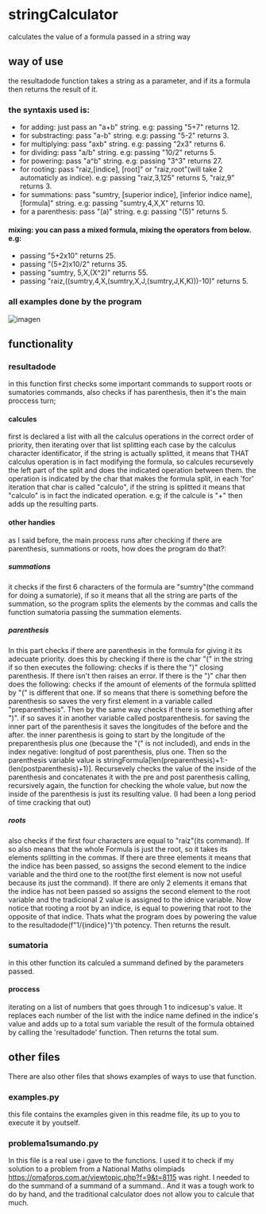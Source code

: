 # stringCalculator
calculates the value of a formula passed in a string way

## way of use
the resultadode function takes a string as a parameter, and if its a formula then returns the result of it.
### the syntaxis used is:
- for adding: just pass an "a+b" string. e.g: passing "5+7" returns 12.
- for substracting: pass "a-b" string. e.g: passing "5-2" returns 3.
- for multiplying: pass "axb" string. e.g: passing "2x3" returns 6.
- for dividing: pass "a/b" string. e.g: passing "10/2" returns 5.
- for powering: pass "a^b" string. e.g: passing "3^3" returns 27.
- for rooting: pass "raiz,[indice], [root]" or "raiz,root"(will take 2 automaticly as indice). e.g: passing "raiz,3,125" returns 5, "raiz,9" returns 3.
- for summations: pass "sumtry, [superior indice], [inferior indice name], [formula]" string. e.g: passing "sumtry,4,X,X" returns 10.
- for a parenthesis: pass "(a)" string. e.g: passing "(5)" returns 5.

#### mixing: you can pass a mixed formula, mixing the operators from below. e.g:
- passing "5+2x10" returns 25.
- passing "(5+2)x10/2" returns 35.
- passing "sumtry, 5,X,(X^2)" returns 55.
- passing "raiz,((sumtry,4,X,(sumtry,X,J,(sumtry,J,K,K)))-10)" returns 5.

### all examples done by the program
![imagen](https://user-images.githubusercontent.com/97920368/189493645-44fd64e2-ef6e-4ea1-abaf-759c50cc9f9b.png)

## functionality
### resultadode
in this function first checks some important commands to support roots or sumatories commands, also checks if has parenthesis, 
then it's the main proccess turn;

#### calcules
first is declared a list with all the calculus operations in the correct order of priority, then iterating over that list splitting
each case by the calculus character identificator, if the string is actually splitted, it means that THAT calculus operation is in fact modifying
the formula, so calcules recursevely the left part of the split and does the indicated operation between them. the operation is indicated by the char
that makes the formula split, in each 'for' iteration that char is called "calculo", if the string is splitted it means that "calculo" is in fact the 
indicated operation.
e.g; if the calcule is "+" then adds up the resulting parts.

#### other handies
as I said before, the main process runs after checking if there are parenthesis, summations or roots, how does the program do that?:

##### summations
it checks if the first 6 characters of the formula are "sumtry"(the command for doing a sumatorie), if so it means that all the string are parts of the
summation, so the program splits the elements by the commas and calls the function sumatoria passing the summation elements.

##### parenthesis
In this part checks if there are parenthesis in the formula for giving it its adecuate priority. does this by checking if there is the char "(" in the string
if so then executes the following: checks if is there the ")" closing parenthesis. If there isn't then raises an error. If there is the ")" char then 
does the following: checks if the amount of elements of the formula splitted by "(" is different that one. If so means that there is something before the 
parenthesis so saves the very first element in a variable called "preparenthesis".
Then by the same way checks if there is something after ")". if so saves it in another variable called postparenthesis.
for saving the inner part of the parenthesis it saves the longitudes of the before and the after. the inner parenthesis is 
going to start by the longitude of the preparenthesis plus one (because the "(" is not included), and ends in the 
index negative: longitud of post parenthesis, plus one. Then so the parenthesis variable value is stringFormula[len(preparenthesis)+1:-(len(postparenthesis)+1)].
Recursevely checks the value of the inside of the parenthesis and concatenates it with the pre and post parenthesis calling, recursively again, the function
for checking the whole value, but now the inside of the parenthesis is just its resulting value.
(I had been a long period of time cracking that out)

##### roots
also checks if the first four characters are equal to "raiz"(its command). If so also means that the whole Formula is just the root, so it takes its elements
splitting in the commas. If there are three elements it means that the indice has been passed, so assigns the second element to the indice variable and the third one
to the root(the first element is now not useful because its just the command). If there are only 2 elements it emans that the indice has not been passed
so assigns the second element to the root variable and the tradicional 2 value is assigned to the idnice variable.
Now notice that rooting a root by an indice, is equal to powering that root to the opposite of that indice. Thats what the program does by powering the value
to the resultadode(f"1/{indice}")'th potency. Then returns the result.

### sumatoria
in this other function its calculed a summand defined by the parameters passed. 
#### proccess
iterating on a list of numbers that goes through 1 to indicesup's value. It replaces each number of the list with the indice name defined
in the indice's value and adds up to a total sum variable the result of the formula obtained by calling the 'resultadode' function.
Then returns the total sum.

## other files
There are also other files that shows examples of ways to use that function.

### examples.py 
this file contains the examples given in this readme file, its up to you to execute it by youtself.

### problema1sumando.py 
In this file is a real use i gave to the functions. I used it to check if my solution to a problem from a National Maths 
olimpiads https://omaforos.com.ar/viewtopic.php?f=9&t=8115 was right. I needed to do the summand of a summand of a summand.. And it was a tough work to do
by hand, and the traditional calculator does not allow you to calcule that much.





